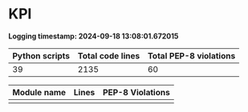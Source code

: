 # KPI

**Logging timestamp: 2024-09-18 13:08:01.672015**

| Python scripts | Total code lines | Total PEP-8 violations |
| -------------- | ---------------- | ---------------------- |
|     39         |   2135           |       60               |

| Module name                                         | Lines | PEP-8 Violations |
| --------------------------------------------------- | ----- | ---------------- |
|                                                     |       |                  |
